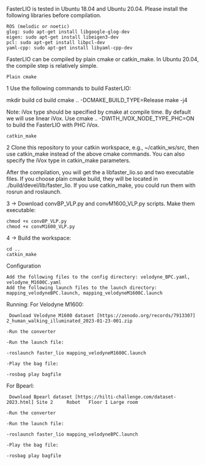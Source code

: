 FasterLIO is tested in Ubuntu 18.04 and Ubuntu 20.04. Please install the following libraries before compilation.

    ROS (melodic or noetic)
    glog: sudo apt-get install libgoogle-glog-dev
    eigen: sudo apt-get install libeigen3-dev
    pcl: sudo apt-get install libpcl-dev
    yaml-cpp: sudo apt-get install libyaml-cpp-dev

FasterLIO can be compiled by plain cmake or catkin_make. In Ubuntu 20.04, the compile step is relatively simple.

    Plain cmake

1 Use the following commands to build FasterLIO:

mkdir build
cd build
cmake .. -DCMAKE_BUILD_TYPE=Release
make -j4

Note: iVox type should be specified by cmake at compile time. By default we will use linear iVox. Use cmake .. -DWITH_IVOX_NODE_TYPE_PHC=ON to build the FasterLIO with PHC iVox.

    catkin_make

2 Clone this repository to your catkin workspace, e.g., ~/catkin_ws/src, then use catkin_make instead of the above cmake commands. You can also specify the iVox type in catkin_make parameters.

After the compilation, you will get the a libfaster_lio.so and two executable files. If you choose plain cmake build, they will be located in ./build/devel/lib/faster_lio. If you use catkin_make, you could run them with rosrun and roslaunch.

3 -> Download convBP_VLP.py and convM1600_VLP.py scripts. Make them executable:

    chmod +x convBP_VLP.py
    chmod +x convM1600_VLP.py

4 -> Build the workspace:

    cd ..
    catkin_make

Configuration

    Add the following files to the config directory: velodyne_BPC.yaml, velodyne_M1600C.yaml
    Add the following launch files to the launch directory: mapping_velodyneBPC.launch, mapping_velodyneM1600C.launch
    
Running:
For Velodyne M1600:

     Download Velodyne M1600 dataset [https://zenodo.org/records/7913307] 2_human_walking_illuminated_2023-01-23-001.zip
    
    -Run the converter
    
    -Run the launch file:
    
    -roslaunch faster_lio mapping_velodyneM1600C.launch
    
    -Play the bag file:
    
    -rosbag play bagfile

For Bpearl:

     Download Bpearl dataset [https://hilti-challenge.com/dataset-2023.html] Site 2 	Robot 	Floor 1 Large room
    
    -Run the converter

    -Run the launch file:
    
    -roslaunch faster_lio mapping_velodyneBPC.launch
    
    -Play the bag file:
    
    -rosbag play bagfile
    

